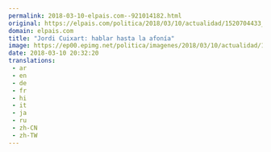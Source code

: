 ```yaml
---
permalink: 2018-03-10-elpais.com--921014182.html
original: https://elpais.com/politica/2018/03/10/actualidad/1520704433_340212.html#?ref=rss&format=simple&link=link
domain: elpais.com
title: "Jordi Cuixart: hablar hasta la afonía"
image: https://ep00.epimg.net/politica/imagenes/2018/03/10/actualidad/1520704433_340212_1520706181_rrss_normal.jpg
date: 2018-03-10 20:32:20
translations: 
 - ar
 - en
 - de
 - fr
 - hi
 - it
 - ja
 - ru
 - zh-CN
 - zh-TW
---
```


